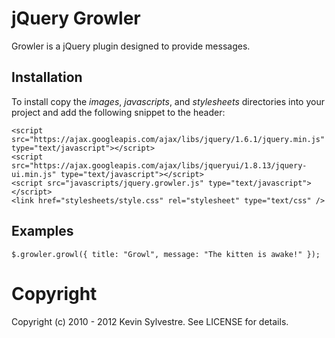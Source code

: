 # jQuery Growler

Growler is a jQuery plugin designed to provide messages.

## Installation

To install copy the *images*, *javascripts*, and *stylesheets* directories into your project and add the following snippet to the header:

    <script src="https://ajax.googleapis.com/ajax/libs/jquery/1.6.1/jquery.min.js" type="text/javascript"></script>
    <script src="https://ajax.googleapis.com/ajax/libs/jqueryui/1.8.13/jquery-ui.min.js" type="text/javascript"></script>
    <script src="javascripts/jquery.growler.js" type="text/javascript"></script>
    <link href="stylesheets/style.css" rel="stylesheet" type="text/css" />
  
## Examples

    $.growler.growl({ title: "Growl", message: "The kitten is awake!" });

# Copyright

Copyright (c) 2010 - 2012 Kevin Sylvestre. See LICENSE for details.
